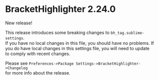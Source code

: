 # BracketHighlighter 2.24.0

New release!

This release introduces some breaking changes to `bh_tag.sublime-settings`.  
If you have no local changes in this file, you should have no problems. If  
you do have local changes in this settings file, you will need to update  
to comply with recent changes.

Please see `Preferences->Package Settings->BracketHighlighter->Changelog`  
for more info about the release.
